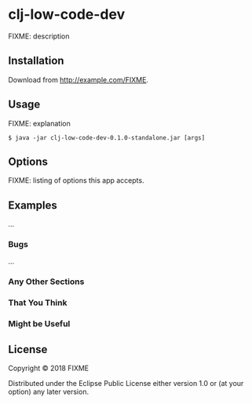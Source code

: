 # clj-low-code-dev

FIXME: description

## Installation

Download from http://example.com/FIXME.

## Usage

FIXME: explanation

    $ java -jar clj-low-code-dev-0.1.0-standalone.jar [args]

## Options

FIXME: listing of options this app accepts.

## Examples

...

### Bugs

...

### Any Other Sections
### That You Think
### Might be Useful

## License

Copyright © 2018 FIXME

Distributed under the Eclipse Public License either version 1.0 or (at
your option) any later version.
